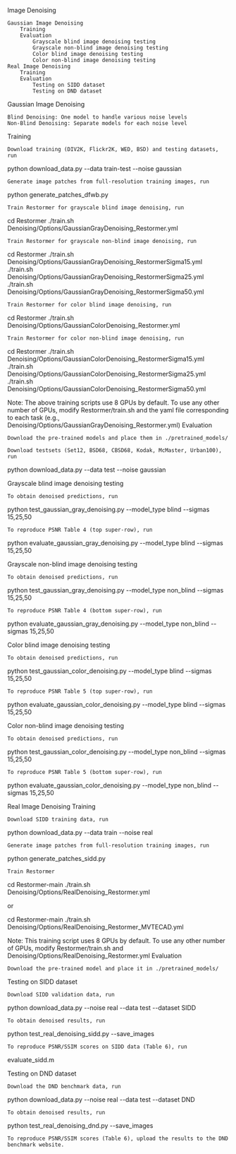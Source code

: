 Image Denoising

    Gaussian Image Denoising
        Training
        Evaluation
            Grayscale blind image denoising testing
            Grayscale non-blind image denoising testing
            Color blind image denoising testing
            Color non-blind image denoising testing
    Real Image Denoising
        Training
        Evaluation
            Testing on SIDD dataset
            Testing on DND dataset

Gaussian Image Denoising

    Blind Denoising: One model to handle various noise levels
    Non-Blind Denoising: Separate models for each noise level

Training

    Download training (DIV2K, Flickr2K, WED, BSD) and testing datasets, run

python download_data.py --data train-test --noise gaussian

    Generate image patches from full-resolution training images, run

python generate_patches_dfwb.py 

    Train Restormer for grayscale blind image denoising, run

cd Restormer
./train.sh Denoising/Options/GaussianGrayDenoising_Restormer.yml

    Train Restormer for grayscale non-blind image denoising, run

cd Restormer
./train.sh Denoising/Options/GaussianGrayDenoising_RestormerSigma15.yml
./train.sh Denoising/Options/GaussianGrayDenoising_RestormerSigma25.yml
./train.sh Denoising/Options/GaussianGrayDenoising_RestormerSigma50.yml

    Train Restormer for color blind image denoising, run

cd Restormer
./train.sh Denoising/Options/GaussianColorDenoising_Restormer.yml

    Train Restormer for color non-blind image denoising, run

cd Restormer
./train.sh Denoising/Options/GaussianColorDenoising_RestormerSigma15.yml
./train.sh Denoising/Options/GaussianColorDenoising_RestormerSigma25.yml
./train.sh Denoising/Options/GaussianColorDenoising_RestormerSigma50.yml

Note: The above training scripts use 8 GPUs by default. To use any other number of GPUs, modify Restormer/train.sh and the yaml file corresponding to each task (e.g., Denoising/Options/GaussianGrayDenoising_Restormer.yml)
Evaluation

    Download the pre-trained models and place them in ./pretrained_models/

    Download testsets (Set12, BSD68, CBSD68, Kodak, McMaster, Urban100), run

python download_data.py --data test --noise gaussian

Grayscale blind image denoising testing

    To obtain denoised predictions, run

python test_gaussian_gray_denoising.py --model_type blind --sigmas 15,25,50

    To reproduce PSNR Table 4 (top super-row), run

python evaluate_gaussian_gray_denoising.py --model_type blind --sigmas 15,25,50

Grayscale non-blind image denoising testing

    To obtain denoised predictions, run

python test_gaussian_gray_denoising.py --model_type non_blind --sigmas 15,25,50

    To reproduce PSNR Table 4 (bottom super-row), run

python evaluate_gaussian_gray_denoising.py --model_type non_blind --sigmas 15,25,50

Color blind image denoising testing

    To obtain denoised predictions, run

python test_gaussian_color_denoising.py --model_type blind --sigmas 15,25,50

    To reproduce PSNR Table 5 (top super-row), run

python evaluate_gaussian_color_denoising.py --model_type blind --sigmas 15,25,50

Color non-blind image denoising testing

    To obtain denoised predictions, run

python test_gaussian_color_denoising.py --model_type non_blind --sigmas 15,25,50

    To reproduce PSNR Table 5 (bottom super-row), run

python evaluate_gaussian_color_denoising.py --model_type non_blind --sigmas 15,25,50

Real Image Denoising
Training

    Download SIDD training data, run

python download_data.py --data train --noise real

    Generate image patches from full-resolution training images, run

python generate_patches_sidd.py 

    Train Restormer

cd Restormer-main
./train.sh Denoising/Options/RealDenoising_Restormer.yml

or

cd Restormer-main
./train.sh Denoising/Options/RealDenoising_Restormer_MVTECAD.yml

Note: This training script uses 8 GPUs by default. To use any other number of GPUs, modify Restormer/train.sh and Denoising/Options/RealDenoising_Restormer.yml
Evaluation

    Download the pre-trained model and place it in ./pretrained_models/

Testing on SIDD dataset

    Download SIDD validation data, run

python download_data.py --noise real --data test --dataset SIDD

    To obtain denoised results, run

python test_real_denoising_sidd.py --save_images

    To reproduce PSNR/SSIM scores on SIDD data (Table 6), run

evaluate_sidd.m

Testing on DND dataset

    Download the DND benchmark data, run

python download_data.py --noise real --data test --dataset DND

    To obtain denoised results, run

python test_real_denoising_dnd.py --save_images

    To reproduce PSNR/SSIM scores (Table 6), upload the results to the DND benchmark website.

